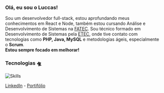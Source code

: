 ### Olá, eu sou o Luccas!
Sou um desenvolvedor full-stack, estou aprofundando meus conhecimentos em React e Node, também estou cursando Análise e Desenvolvimento de Sistemas na [FATEC](https://fatecrl.edu.br/). Sou técnico formado em Desenvolvimento de Sistemas pela [ETEC](https://www.etecpg.com.br/), onde tive contato com tecnologias como **PHP, Java, MySQL** e metodologias ágeis, especialmente o **Scrum**.<br> **Estou sempre focado em melhorar!** <br>

### Tecnologias 🛸
![Skills](https://skillicons.dev/icons?i=react,tailwind,nodejs,vite,java,php,postgres,mysql)


[LinkedIn](https://www.linkedin.com/in/davttiw) -
[Portifólio](https://davittiw.vercel.app/)
